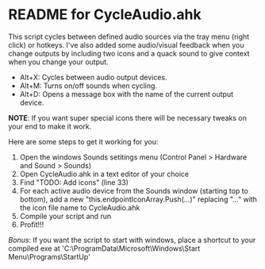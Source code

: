 # README for CycleAudio.ahk
This script cycles between defined audio sources via the tray menu (right click) or hotkeys. I've also added some audio/visual feedback when you change outputs by including two icons and a quack sound to give context when you change your output.

* Alt+X: Cycles between audio output devices.
* Alt+M: Turns on/off sounds when cycling.
* Alt+D: Opens a message box with the name of the current output device.

**NOTE**: If you want super special icons there will be necessary tweaks on your end to make it work.

Here are some steps to get it working for you:
1. Open the windows Sounds setitings menu (Control Panel > Hardware and Sound > Sounds)
2. Open CycleAudio.ahk in a text editor of your choice 
3. Find "TODO: Add icons" (line 33)
4. For each active audio device from the Sounds window (starting top to bottom), add a new "this.endpointIconArray.Push(...)" replacing "..." with the icon file name to CycleAudio.ahk
5. Compile your script and run
6. Profit!!!

*Bonus*: If you want the script to start with windows, place a shortcut to your compiled exe at 'C:\ProgramData\Microsoft\Windows\Start Menu\Programs\StartUp'
